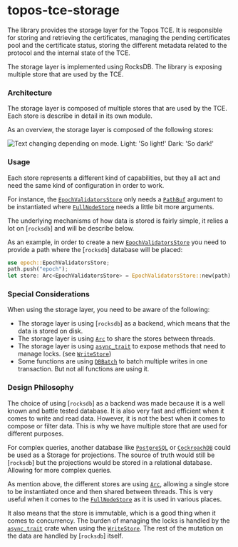# topos-tce-storage

The library provides the storage layer for the Topos TCE.
It is responsible for storing and retrieving the certificates, managing the
pending certificates pool and the certificate status, storing the different
metadata related to the protocol and the internal state of the TCE.

The storage layer is implemented using RocksDB.
The library is exposing multiple store that are used by the TCE.


### Architecture

The storage layer is composed of multiple stores that are used by the TCE.
Each store is describe in detail in its own module.

As an overview, the storage layer is composed of the following stores:

<picture>
 <source media="(prefers-color-scheme: dark)" srcset="https://github.com/topos-protocol/topos/assets/1394604/5bb3c9b1-ac5a-4f59-bd14-29a02163272e">
 <img alt="Text changing depending on mode. Light: 'So light!' Dark: 'So dark!'" src="https://github.com/topos-protocol/topos/assets/1394604/e4bd859e-2a6d-40dc-8e84-2a708aa8a2d8">
</picture>

### Usage

Each store represents a different kind of capabilities, but they all act and need the same kind
of configuration in order to work.

For instance, the [`EpochValidatorsStore`](struct@epoch::EpochValidatorsStore) only needs a [`PathBuf`](struct@std::path::PathBuf)
argument to be instantiated where [`FullNodeStore`](struct@fullnode::FullNodeStore) needs a little bit more arguments.

The underlying mechanisms of how data is stored is fairly simple, it relies a lot on [`rocksdb`] and will
be describe below.

As an example, in order to create a new [`EpochValidatorsStore`](struct@epoch::EpochValidatorsStore) you need to provide a
path where the [`rocksdb`] database will be placed:

```rust
use epoch::EpochValidatorsStore;
path.push("epoch");
let store: Arc<EpochValidatorsStore> = EpochValidatorsStore::new(path).unwrap();
```

### Special Considerations

When using the storage layer, you need to be aware of the following:
- The storage layer is using [`rocksdb`] as a backend, which means that the data is stored on disk.
- The storage layer is using [`Arc`](struct@std::sync::Arc) to share the stores between threads.
- The storage layer is using [`async_trait`](https://docs.rs/async-trait/0.1.51/async_trait/) to expose methods that need to manage locks. (see [`WriteStore`](trait@store::WriteStore))
- Some functions are using [`DBBatch`](struct@rocks::db_column::DBBatch) to batch multiple writes in one transaction. But not all functions are using it.

### Design Philosophy

The choice of using [`rocksdb`] as a backend was made because it is a well known and battle tested database.
It is also very fast and efficient when it comes to write and read data. However, it is not the best when it comes
to compose or filter data. This is why we have multiple store that are used for different purposes.

For complex queries, another database like [`PostgreSQL`](https://www.postgresql.org/) or [`CockroachDB`](https://www.cockroachlabs.com/) could be used as a Storage for projections.
The source of truth would still be [`rocksdb`] but the projections would be stored in a relational database. Allowing for more complex queries.

As mention above, the different stores are using [`Arc`](struct@std::sync::Arc), allowing a single store to be instantiated once
and then shared between threads. This is very useful when it comes to the [`FullNodeStore`](struct@fullnode::FullNodeStore) as it is used in various places.

It also means that the store is immutable, which is a good thing when it comes to concurrency.
The burden of managing the locks is handled by the [`async_trait`](https://docs.rs/async-trait/0.1.51/async_trait/) crate when using the [`WriteStore`](trait@store::WriteStore).
The rest of the mutation on the data are handled by [`rocksdb`] itself.

